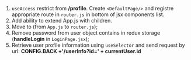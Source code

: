 1. `useAccess` restrict from **/profile**. Create `<DefaultPage/>` and registre appropriate route in `router.js` in bottom of jsx components list.
2. Add ability to extend App.js with children.
3. Move <BrowserRouter> to <RouterPages> (from `App.js` to `router.js`);
4. Remove password from user object contains in redux storage (**handleLogin** in `LoginPage.jsx`);
5. Retrieve user profile information using `useSelector` and send request by url: **CONFIG.BACK +'/userInfo?id=' + currentUser.id**
